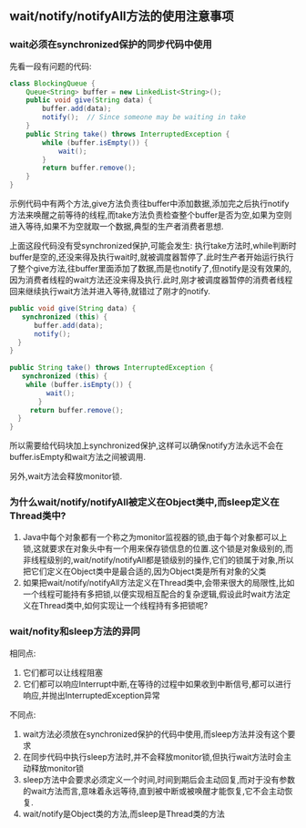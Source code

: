 
wait/notify/notifyAll方法的使用注意事项
---

### wait必须在synchronized保护的同步代码中使用

先看一段有问题的代码:

```java
class BlockingQueue {
    Queue<String> buffer = new LinkedList<String>();
    public void give(String data) {
        buffer.add(data);
        notify();  // Since someone may be waiting in take
    }
    public String take() throws InterruptedException {
        while (buffer.isEmpty()) {
            wait();
        }
        return buffer.remove();
    }
}
```
示例代码中有两个方法,give方法负责往buffer中添加数据,添加完之后执行notify方法来唤醒之前等待的线程,而take方法负责检查整个buffer是否为空,如果为空则进入等待,如果不为空就取一个数据,典型的生产者消费者思想.

上面这段代码没有受synchronized保护,可能会发生: 执行take方法时,while判断时buffer是空的,还没来得及执行wait时,就被调度器暂停了.此时生产者开始运行执行了整个give方法,往buffer里面添加了数据,而是也notify了,但notify是没有效果的,因为消费者线程的wait方法还没来得及执行.此时,刚才被调度器暂停的消费者线程回来继续执行wait方法并进入等待,就错过了刚才的notify.

```java
public void give(String data) {
   synchronized (this) {
      buffer.add(data);
      notify();
  }
}
 
public String take() throws InterruptedException {
   synchronized (this) {
    while (buffer.isEmpty()) {
         wait();
       }
     return buffer.remove();
  }
}
```
所以需要给代码块加上synchronized保护,这样可以确保notify方法永远不会在buffer.isEmpty和wait方法之间被调用.

另外,wait方法会释放monitor锁.

### 为什么wait/notify/notifyAll被定义在Object类中,而sleep定义在Thread类中?

1. Java中每个对象都有一个称之为monitor监视器的锁,由于每个对象都可以上锁,这就要求在对象头中有一个用来保存锁信息的位置.这个锁是对象级别的,而非线程级别的,wait/notify/notifyAll都是锁级别的操作,它们的锁属于对象,所以把它们定义在Object类中是最合适的,因为Object类是所有对象的父类
2. 如果把wait/notify/notifyAll方法定义在Thread类中,会带来很大的局限性,比如一个线程可能持有多把锁,以便实现相互配合的复杂逻辑,假设此时wait方法定义在Thread类中,如何实现让一个线程持有多把锁呢?

### wait/nofity和sleep方法的异同

相同点:

1. 它们都可以让线程阻塞
2. 它们都可以响应Interrupt中断,在等待的过程中如果收到中断信号,都可以进行响应,并抛出InterruptedException异常


不同点:

1. wait方法必须放在synchronized保护的代码中使用,而sleep方法并没有这个要求
2. 在同步代码中执行sleep方法时,并不会释放monitor锁,但执行wait方法时会主动释放monitor锁
3. sleep方法中会要求必须定义一个时间,时间到期后会主动回复,而对于没有参数的wait方法而言,意味着永远等待,直到被中断或被唤醒才能恢复,它不会主动恢复.
4. wait/notify是Object类的方法,而sleep是Thread类的方法
